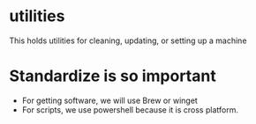 # utilities
This holds utilities for cleaning, updating, or setting up a machine

# Standardize is so important
* For getting software, we will use Brew or winget
* For scripts, we use powershell because it is cross platform. 

